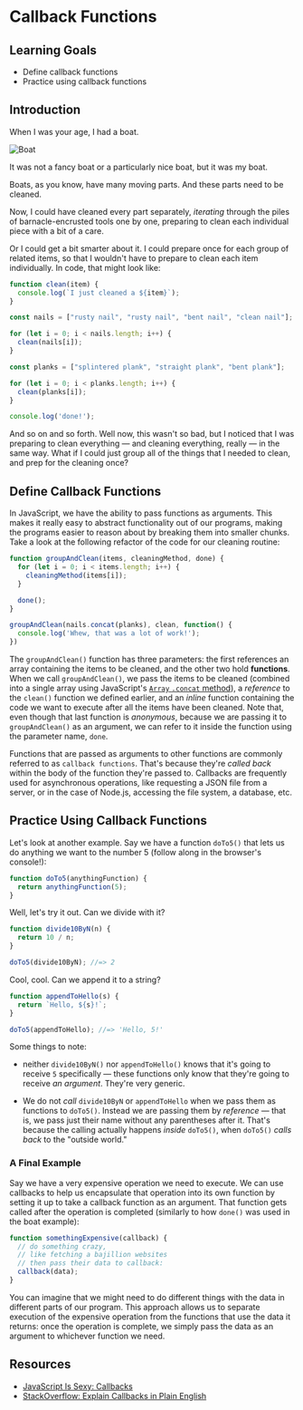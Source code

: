 # Callback Functions

## Learning Goals

- Define callback functions
- Practice using callback functions

## Introduction

When I was your age, I had a boat.

![Boat](https://user-images.githubusercontent.com/17556281/28758193-16bc31b8-7562-11e7-8539-cc39b31def8f.jpeg)

It was not a fancy boat or a particularly nice boat, but it was my boat.

Boats, as you know, have many moving parts. And these parts need to be cleaned.

Now, I could have cleaned every part separately, _iterating_ through the piles
of barnacle-encrusted tools one by one, preparing to clean each individual piece
with a bit of a care.

Or I could get a bit smarter about it. I could prepare once for each group of
related items, so that I wouldn't have to prepare to clean each item
individually. In code, that might look like:

``` javascript
function clean(item) {
  console.log(`I just cleaned a ${item}`);
}

const nails = ["rusty nail", "rusty nail", "bent nail", "clean nail"];

for (let i = 0; i < nails.length; i++) {
  clean(nails[i]);
}

const planks = ["splintered plank", "straight plank", "bent plank"];

for (let i = 0; i < planks.length; i++) {
  clean(planks[i]);
}

console.log('done!');
```

And so on and so forth. Well now, this wasn't so bad, but I noticed that I was
preparing to clean everything — and cleaning everything, really — in the same
way. What if I could just group all of the things that I needed to clean, and
prep for the cleaning once?

## Define Callback Functions

In JavaScript, we have the ability to pass functions as arguments. This makes it
really easy to abstract functionality out of our programs, making the programs
easier to reason about by breaking them into smaller chunks. Take a look at the
following refactor of the code for our cleaning routine:

``` javascript
function groupAndClean(items, cleaningMethod, done) {
  for (let i = 0; i < items.length; i++) {
    cleaningMethod(items[i]);
  }

  done();
}

groupAndClean(nails.concat(planks), clean, function() {
  console.log('Whew, that was a lot of work!');
})
```

The `groupAndClean()` function has three parameters: the first references an
array containing the items to be cleaned, and the other two hold **functions**.
When we call `groupAndClean()`, we pass the items to be cleaned (combined into a
single array using JavaScript's [`Array` `.concat` method][concat]), a
_reference_ to the `clean()` function we defined earlier, and an _inline_
function containing the code we want to execute after all the items have been
cleaned. Note that, even though that last function is _anonymous_, because we
are passing it to `groupAndClean()` as an argument, we can refer to it inside
the function using the parameter name, `done`.

Functions that are passed as arguments to other functions are commonly referred
to as `callback functions`. That's because they're _called back_ within the body
of the function they're passed to. Callbacks are frequently used for
asynchronous operations, like requesting a JSON file from a server, or in the
case of Node.js, accessing the file system, a database, etc.

## Practice Using Callback Functions

Let's look at another example. Say we have a function `doTo5()` that lets us
do anything we want to the number 5 (follow along in the browser's console!):

``` javascript
function doTo5(anythingFunction) {
  return anythingFunction(5);
}
```

Well, let's try it out. Can we divide with it?

``` javascript
function divide10ByN(n) {
  return 10 / n;
}

doTo5(divide10ByN); //=> 2
```

Cool, cool. Can we append it to a string?

``` javascript
function appendToHello(s) {
  return `Hello, ${s}!`;
}

doTo5(appendToHello); //=> 'Hello, 5!'
```

Some things to note:

- neither `divide10ByN()` nor `appendToHello()` knows that it's going to receive
  `5` specifically — these functions only know that they're going to receive _an
  argument_. They're very generic.

- We do not _call_ `divide10ByN` or `appendToHello` when we pass them as
  functions to `doTo5()`. Instead we are passing them by _reference_ — that is,
  we pass just their name without any parentheses after it. That's because the
  calling actually happens _inside_ `doTo5()`, when `doTo5()` _calls back_ to
  the "outside world."

### A Final Example

Say we have a very expensive operation we need to execute. We can use callbacks
to help us encapsulate that operation into its own function by setting it up to
take a callback function as an argument. That function gets called after the
operation is completed (similarly to how `done()` was used in the boat example):

``` javascript
function somethingExpensive(callback) {
  // do something crazy,
  // like fetching a bajillion websites
  // then pass their data to callback:
  callback(data);
}
```

You can imagine that we might need to do different things with the data in
different parts of our program. This approach allows us to separate execution of
the expensive operation from the functions that use the data it returns: once
the operation is complete, we simply pass the data as an argument to whichever
function we need.

## Resources

- [JavaScript Is Sexy: Callbacks][JIS: Callbacks]
- [StackOverflow: Explain Callbacks in Plain English][SO: Callbacks]

[JIS: Callbacks]: http://javascriptissexy.com/understand-javascript-callback-functions-and-use-them/
[SO: Callbacks]: http://stackoverflow.com/questions/9596276/how-to-explain-callbacks-in-plain-english-how-are-they-different-from-calling-o
[concat]: https://developer.mozilla.org/en-US/docs/Web/JavaScript/Reference/Global_Objects/Array/concat
